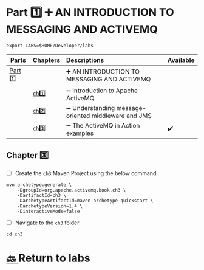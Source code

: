 # Part :one: :heavy_plus_sign: AN INTRODUCTION TO MESSAGING AND ACTIVEMQ

```
export LABS=$HOME/Developer/labs
```

| Parts                | Chapters                  | Descriptions                                                         | Available |
|----------------------|---------------------------|:---------------------------------------------------------------------|-----------|
| [Part :one:](.)  |                               | :heavy_plus_sign: AN INTRODUCTION TO MESSAGING AND ACTIVEMQ          |
|                      | [`ch`:one: ](ch1)         | :heavy_minus_sign: Introduction to Apache ActiveMQ                   | 
|                      | [`ch`:two: ](ch2)         | :heavy_minus_sign: Understanding message-oriented middleware and JMS |
|                      | [`ch`:three: ](ch3)       | :heavy_minus_sign: The ActiveMQ in Action examples                   | :heavy_check_mark: |


## Chapter :three:

- [ ] Create the `ch3` Maven Project using the below command

```
mvn archetype:generate \
    -DgroupId=org.apache.activemq.book.ch3 \
    -DartifactId=ch3 \
    -DarchetypeArtifactId=maven-archetype-quickstart \
    -DarchetypeVersion=1.4 \
    -DinteractiveMode=false
```
- [ ] Navigate to the `ch3` folder

```
cd ch3
```


# [:back: ](../README.md) Return to labs
